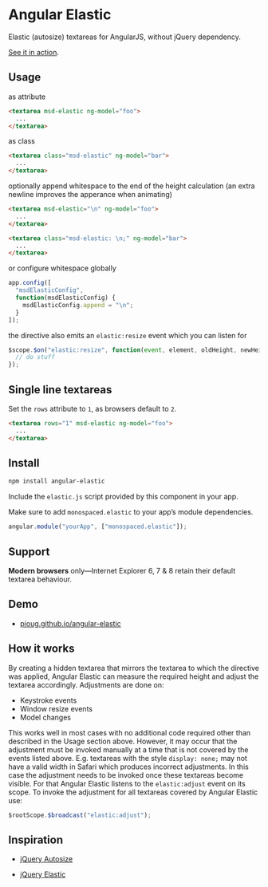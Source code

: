 # Angular Elastic

Elastic (autosize) textareas for AngularJS, without jQuery dependency.

[See it in action](http://pioug.github.io/angular-elastic).

## Usage

as attribute

```html
<textarea msd-elastic ng-model="foo">
  ...
</textarea>
```

as class

```html
<textarea class="msd-elastic" ng-model="bar">
  ...
</textarea>
```

optionally append whitespace to the end of the height calculation (an extra newline improves the apperance when animating)

```html
<textarea msd-elastic="\n" ng-model="foo">
  ...
</textarea>

<textarea class="msd-elastic: \n;" ng-model="bar">
  ...
</textarea>
```

or configure whitespace globally

```js
app.config([
  "msdElasticConfig",
  function(msdElasticConfig) {
    msdElasticConfig.append = "\n";
  }
]);
```

the directive also emits an `elastic:resize` event which you can listen for

```js
$scope.$on("elastic:resize", function(event, element, oldHeight, newHeight) {
  // do stuff
});
```

## Single line textareas

Set the `rows` attribute to `1`, as browsers default to `2`.

```html
<textarea rows="1" msd-elastic ng-model="foo">
  ...
</textarea>
```

## Install

```sh
npm install angular-elastic
```

Include the `elastic.js` script provided by this component in your app.

Make sure to add `monospaced.elastic` to your app’s module dependencies.

```js
angular.module("yourApp", ["monospaced.elastic"]);
```

## Support

**Modern browsers** only—Internet Explorer 6, 7 & 8 retain their default textarea behaviour.

## Demo

- [pioug.github.io/angular-elastic](http://pioug.github.io/angular-elastic)

## How it works

By creating a hidden textarea that mirrors the textarea to which the directive was applied, Angular Elastic can measure the required height and adjust the textarea accordingly. Adjustments are done on:

- Keystroke events
- Window resize events
- Model changes

This works well in most cases with no additional code required other than described in the Usage section above. However, it may occur that the adjustment must be invoked manually at a time that is not covered by the events listed above. E.g. textareas with the style `display: none;` may not have a valid width in Safari which produces incorrect adjustments. In this case the adjustment needs to be invoked once these textareas become visible. For that Angular Elastic listens to the `elastic:adjust` event on its scope. To invoke the adjustment for all textareas covered by Angular Elastic use:

```js
$rootScope.$broadcast("elastic:adjust");
```

## Inspiration

- [jQuery Autosize](http://www.jacklmoore.com/autosize/)

- [jQuery Elastic](http://unwrongest.com/projects/elastic/)
